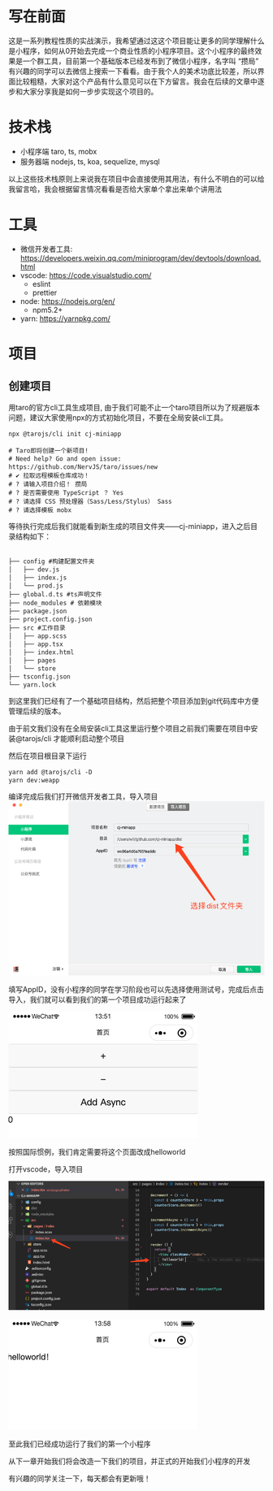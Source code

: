 # 写在前面

这是一系列教程性质的实战演示，我希望通过这这个项目能让更多的同学理解什么是小程序，如何从0开始去完成一个商业性质的小程序项目。这个小程序的最终效果是一个群工具，目前第一个基础版本已经发布到了微信小程序，名字叫 “攒局” 有兴趣的同学可以去微信上搜索一下看看。由于我个人的美术功底比较差，所以界面比较粗糙，大家对这个产品有什么意见可以在下方留言。我会在后续的文章中逐步和大家分享我是如何一步步实现这个项目的。

# 技术栈
- 小程序端 taro, ts, mobx
- 服务器端 nodejs, ts, koa, sequelize, mysql

以上这些技术栈原则上来说我在项目中会直接使用其用法，有什么不明白的可以给我留言哈，我会根据留言情况看看是否给大家单个拿出来单个讲用法

# 工具
- 微信开发者工具: https://developers.weixin.qq.com/miniprogram/dev/devtools/download.html
- vscode: https://code.visualstudio.com/
  - eslint
  - prettier
- node: https://nodejs.org/en/
  - npm5.2+
- yarn: https://yarnpkg.com/
  
# 项目

## 创建项目

用taro的官方cli工具生成项目, 由于我们可能不止一个taro项目所以为了规避版本问题，建议大家使用npx的方式初始化项目，不要在全局安装cli工具。

``` 
npx @tarojs/cli init cj-miniapp

# Taro即将创建一个新项目!
# Need help? Go and open issue: https://github.com/NervJS/taro/issues/new
# ✔ 拉取远程模板仓库成功！
# ? 请输入项目介绍！ 攒局
# ? 是否需要使用 TypeScript ？ Yes
# ? 请选择 CSS 预处理器（Sass/Less/Stylus） Sass
# ? 请选择模板 mobx
```

等待执行完成后我们就能看到新生成的项目文件夹——cj-miniapp，进入之后目录结构如下：
```

├── config #构建配置文件夹
│   ├── dev.js
│   ├── index.js
│   └── prod.js
├── global.d.ts #ts声明文件
├── node_modules # 依赖模块
├── package.json
├── project.config.json
├── src #工作目录
│   ├── app.scss
│   ├── app.tsx
│   ├── index.html
│   ├── pages
│   └── store
├── tsconfig.json
└── yarn.lock
```

到这里我们已经有了一个基础项目结构，然后把整个项目添加到git代码库中方便管理后续的版本。

由于前文我们没有在全局安装cli工具这里运行整个项目之前我们需要在项目中安装@tarojs/cli 才能顺利启动整个项目

然后在项目根目录下运行

```
yarn add @tarojs/cli -D
yarn dev:weapp
```

编译完成后我们打开微信开发者工具，导入项目
![导入项目](./daoru.png)

填写AppID，没有小程序的同学在学习阶段也可以先选择使用测试号，完成后点击导入，我们就可以看到我们的第一个项目成功运行起来了

![第一次运行](./init.png)


按照国际惯例，我们肯定需要将这个页面改成helloworld

打开vscode，导入项目


![第一次运行](./helloworld.png)

![第一次运行](./helloworld-show.png)

至此我们已经成功运行了我们的第一个小程序

从下一章开始我们将会改造一下我们的项目，并正式的开始我们小程序的开发

有兴趣的同学关注一下，每天都会有更新哦！